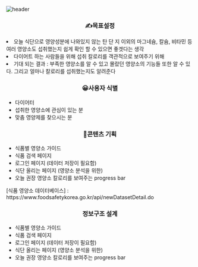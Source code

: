 ![header](https://capsule-render.vercel.app/api?type=slice&color=auto&text=Nutrient%20Monitoring)

<h3 align=center>✍️목표설정</h1>

<div>
  <li>오늘 식단으로 영양성분에 나와있지 않는 탄 단 지 이외의 마그네슘, 칼슘, 비타민 등 여러 영양소도 섭취했는지 쉽게 확인 할 수 있으면 좋겟다는 생각</li>
  <li>다이어트 하는 사람들을 위해 섭취 칼로리를 객관적으로 보여주기 위해</li>
  <li>기대 되는 결과 : 부족한 영양소를 알 수 있고 몰랐던 영양소의 기능들 또한 알 수 있다. 그리고 얼마나 칼로리를 섭취했는지도 알려준다</li>
</div>

<h3 align=center>😀사용자 식별</h1>

<ul>
  <li>다이어터</li>
  <li>섭취한 영양소에 관심이 있는 분</li>
  <li>맞춤 영양제를 찾으시는 분</li>
</ul>

<h3 align=center>💼콘텐츠 기획</h1>

<ul>
  <li>식품별 영양소 가이드</li>
  <li>식품 검색 페이지</li>
  <li>로그인 페이지 (데이터 저장이 필요함)</li>
  <li>식단 올리는 페이지 (영양소 분석을 위한)</li>
  <li>오늘 권장 영양소 칼로리를 보여주는 progress bar</li>
</ul>

<p>
  [식품 영양소 데이터베이스] : https://www.foodsafetykorea.go.kr/api/newDatasetDetail.do
  
</p>

<h3 align=center>정보구조 설계</h1>

<ul>
  <li>식품별 영양소 가이드</li>
  <li>식품 검색 페이지</li>
  <li>로그인 페이지 (데이터 저장이 필요함)</li>
  <li>식단 올리는 페이지 (영양소 분석을 위한)</li>
  <li>오늘 권장 영양소 칼로리를 보여주는 progress bar</li>
</ul>
